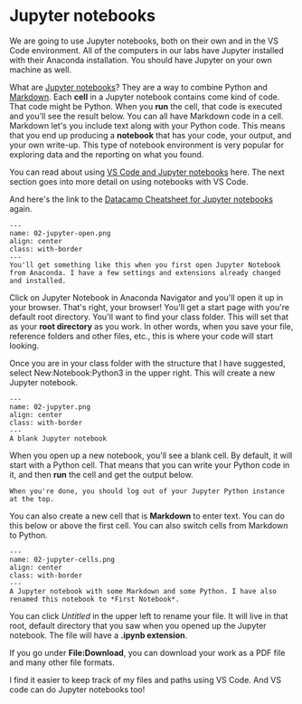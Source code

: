 # Jupyter notebooks

We are going to use Jupyter notebooks, both on their own and in the VS Code environment. All of the computers in our labs have Jupyter installed with their Anaconda installation. You should have Jupyter on your own machine as well.

What are [Jupyter notebooks](https://jupyter.org)? They are a way to combine Python and [Markdown](https://www.markdownguide.org). Each **cell** in a Jupyter notebook contains come kind of code. That code might be Python. When you **run** the cell, that code is executed and you'll see the result below. You can all have Markdown code in a cell. Markdown let's you include text along with your Python code. This means that you end up producing a **notebook** that has your code, your output, and your own write-up. This type of notebook environment is very popular for exploring data and the reporting on what you found.

You can read about using [VS Code and Jupyter notebooks](https://code.visualstudio.com/docs/datascience/jupyter-notebooks) here. The next section goes into more detail on using notebooks with VS Code. 

And here's the link to the [Datacamp Cheatsheet for Jupyter notebooks](http://datacamp-community-prod.s3.amazonaws.com/21fdc814-3f08-4aa9-90fa-247eedefd655) again.


```{figure} ../images/02-jupyter-open.png
---
name: 02-jupyter-open.png
align: center
class: with-border
---
You'll get something like this when you first open Jupyter Notebook from Anaconda. I have a few settings and extensions already changed and installed.  
```

Click on Jupyter Notebook in Anaconda Navigator and you'll open it up in your browser. That's right, your browser! You'll get a start page with you're default root directory. You'll want to find your class folder. This will set that as your **root directory** as you work. In other words, when you save your file, reference folders and other files, etc., this is where your code will start looking.

Once you are in your class folder with the structure that I have suggested, select New:Notebook:Python3 in the upper right. This will create a new Jupyter notebook. 

```{figure} ../images/02-jupyter.png
---
name: 02-jupyter.png
align: center
class: with-border
---
A blank Jupyter notebook
```

When you open up a new notebook, you'll see a blank cell. By default, it will start with a Python cell. That means that you can write your Python code in it, and then **run** the cell and get the output below.

```{margin}
When you're done, you should log out of your Jupyter Python instance at the top.
```

You can also create a new cell that is **Markdown** to enter text. You can do this below or above the first cell. You can also switch cells from Markdown to Python. 

```{figure} ../images/02-jupyter-cells.png
---
name: 02-jupyter-cells.png
align: center
class: with-border
---
A Jupyter notebook with some Markdown and some Python. I have also renamed this notebook to *First Notebook*. 
```

You can click *Untitled* in the upper left to rename your file. It will live in that root, default directory that you saw when you opened up the Jupyter notebook. The file will have a **.ipynb extension**.

If you go under **File:Download**, you can download your work as a PDF file and many other file formats.

I find it easier to keep track of my files and paths using VS Code. And VS code can do Jupyter notebooks too! 